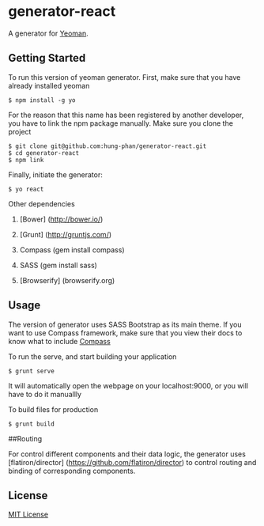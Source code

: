 # generator-react

A generator for [Yeoman](http://yeoman.io).


## Getting Started

To run this version of yeoman generator. First, make sure that you have already installed yeoman

```
$ npm install -g yo
```

For the reason that this name has been registered by another developer, you have to link the npm package manually.
Make sure you clone the project

```
$ git clone git@github.com:hung-phan/generator-react.git
$ cd generator-react
$ npm link
```

Finally, initiate the generator:

```
$ yo react
```

Other dependencies

1. [Bower] (http://bower.io/)

2. [Grunt] (http://gruntjs.com/)

3. Compass (gem install compass)

4. SASS (gem install sass)

5. [Browserify] (browserify.org)

## Usage

The version of generator uses SASS Bootstrap as its main theme. If you want to use Compass framework, make sure that you
view their docs to know what to include [Compass](http://compass-style.org/reference/compass)

To run the serve, and start building your application
```
$ grunt serve
```
It will automatically open the webpage on your localhost:9000, or you will have to do it manuallly

To build files for production
```
$ grunt build
```

##Routing

For control different components and their data logic, the generator uses [flatiron/director] (https://github.com/flatiron/director)
to control routing and binding of corresponding components.

## License

[MIT License](http://en.wikipedia.org/wiki/MIT_License)

